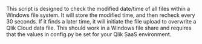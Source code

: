 This script is designed to check the modified date/time of all files within a Windows file system. It will store the modified time, and then recheck every 30 seconds. If it finds a later time, it will initiate the file upload to overwrite a Qlik Cloud data file. This should work in a Windows file share and requires that the values in config.py be set for your Qlik SaaS environment.
